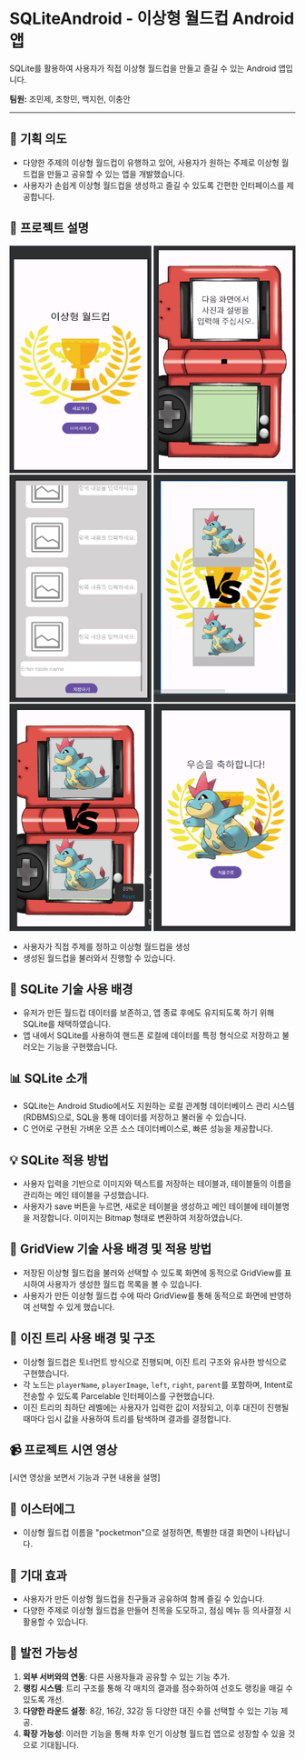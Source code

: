 # SQLiteAndroid - 이상형 월드컵 Android 앱

SQLite를 활용하여 사용자가 직접 이상형 월드컵을 만들고 즐길 수 있는 Android 앱입니다.

**팀원:** 조민제, 조항민, 백지헌, 이충안

---

## 📌 기획 의도

- 다양한 주제의 이상형 월드컵이 유행하고 있어, 사용자가 원하는 주제로 이상형 월드컵을 만들고 공유할 수 있는 앱을 개발했습니다.
- 사용자가 손쉽게 이상형 월드컵을 생성하고 즐길 수 있도록 간편한 인터페이스를 제공합니다.

## 📱 프로젝트 설명

<div>
    <img src="readmeimage/스크린샷 2023-11-02 004009.png" width="250" height="400"/>
    <img src="readmeimage/스크린샷 2023-11-02 004023.png" width="250" height="400"/>
    <img src="readmeimage/스크린샷 2023-11-02 004033.png" width="250" height="400"/>
    <img src="readmeimage/스크린샷 2023-11-02 091702.png" width="250" height="400"/>
    <img src="readmeimage/스크린샷 2023-11-02 004056.png" width="250" height="400"/>
    <img src="readmeimage/스크린샷 2023-11-02 004106.png" width="250" height="400"/>
</div>

- 사용자가 직접 주제를 정하고 이상형 월드컵을 생성
- 생성된 월드컵을 불러와서 진행할 수 있습니다.

## 💾 SQLite 기술 사용 배경

- 유저가 만든 월드컵 데이터를 보존하고, 앱 종료 후에도 유지되도록 하기 위해 SQLite를 채택하였습니다.
- 앱 내에서 SQLite를 사용하여 핸드폰 로컬에 데이터를 특정 형식으로 저장하고 불러오는 기능을 구현했습니다.

## 📊 SQLite 소개

- SQLite는 Android Studio에서도 지원하는 로컬 관계형 데이터베이스 관리 시스템(RDBMS)으로, SQL을 통해 데이터를 저장하고 불러올 수 있습니다.
- C 언어로 구현된 가벼운 오픈 소스 데이터베이스로, 빠른 성능을 제공합니다.

## 💡 SQLite 적용 방법

- 사용자 입력을 기반으로 이미지와 텍스트를 저장하는 테이블과, 테이블들의 이름을 관리하는 메인 테이블을 구성했습니다.
- 사용자가 save 버튼을 누르면, 새로운 테이블을 생성하고 메인 테이블에 테이블명을 저장합니다. 이미지는 Bitmap 형태로 변환하여 저장하였습니다.

## 📐 GridView 기술 사용 배경 및 적용 방법

- 저장된 이상형 월드컵을 불러와 선택할 수 있도록 화면에 동적으로 GridView를 표시하여 사용자가 생성한 월드컵 목록을 볼 수 있습니다.
- 사용자가 만든 이상형 월드컵 수에 따라 GridView를 통해 동적으로 화면에 반영하여 선택할 수 있게 했습니다.

## 🌳 이진 트리 사용 배경 및 구조

- 이상형 월드컵은 토너먼트 방식으로 진행되며, 이진 트리 구조와 유사한 방식으로 구현했습니다.
- 각 노드는 `playerName`, `playerImage`, `left`, `right`, `parent`를 포함하며, Intent로 전송할 수 있도록 Parcelable 인터페이스를 구현했습니다.
- 이진 트리의 최하단 레벨에는 사용자가 입력한 값이 저장되고, 이후 대진이 진행될 때마다 임시 값을 사용하여 트리를 탐색하며 결과를 결정합니다.

## 📹 프로젝트 시연 영상

[시연 영상을 보면서 기능과 구현 내용을 설명]

## 🐣 이스터에그

- 이상형 월드컵 이름을 "pocketmon"으로 설정하면, 특별한 대결 화면이 나타납니다.

## 💬 기대 효과

- 사용자가 만든 이상형 월드컵을 친구들과 공유하여 함께 즐길 수 있습니다.
- 다양한 주제로 이상형 월드컵을 만들어 친목을 도모하고, 점심 메뉴 등 의사결정 시 활용할 수 있습니다.

## 🚀 발전 가능성

1. **외부 서버와의 연동**: 다른 사용자들과 공유할 수 있는 기능 추가.
2. **랭킹 시스템**: 트리 구조를 통해 각 매치의 결과를 점수화하여 선호도 랭킹을 매길 수 있도록 개선.
3. **다양한 라운드 설정**: 8강, 16강, 32강 등 다양한 대진 수를 선택할 수 있는 기능 제공.
4. **확장 가능성**: 이러한 기능을 통해 차후 인기 이상형 월드컵 앱으로 성장할 수 있을 것으로 기대됩니다.
